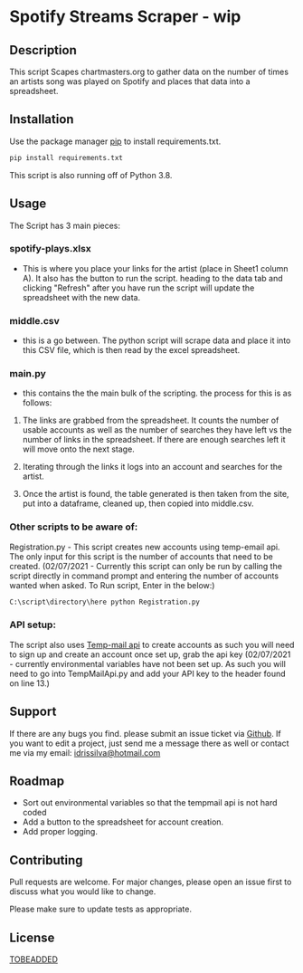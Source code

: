 
# Spotify Streams Scraper - wip

## Description
This script Scapes chartmasters.org to gather data on the number of times an artists song was played on Spotify and places that data into a spreadsheet. 

## Installation

Use the package manager [pip](https://pip.pypa.io/en/stable/) to install requirements.txt.

```bash
pip install requirements.txt
```
This script is also running off of Python 3.8.


## Usage
The Script has 3 main pieces:

### spotify-plays.xlsx 
- This is where you place your links for the artist (place in Sheet1 column A). It also has the button to run the script. heading to the data tab and clicking "Refresh" after you have run the script will update the spreadsheet with the new data. 

### middle.csv 
- this is a go between. The python script will scrape data and place it into this CSV file, which is then read by the excel spreadsheet.

### main.py 
- this contains the the main bulk of the scripting. the process for this is as follows:

1) The links are grabbed from the spreadsheet. It counts the number of usable accounts as well as the number of searches they have left vs the number of links in the spreadsheet. If there are enough searches left it will move onto the next stage.

2) Iterating through the links it logs into an account and searches for the artist.

3) Once the artist is found, the table generated is then taken from the site, put into a dataframe, cleaned up, then copied into middle.csv.

### Other scripts to be aware of:
Registration.py - This script creates new accounts using temp-email api. The only input for this script is the number of accounts that need to be created. 
(02/07/2021 - Currently this script can only be run by calling the script directly in command prompt and entering the number of accounts wanted when asked.
To Run script, Enter in the below:)
```Bash
C:\script\directory\here python Registration.py
```


### API setup:
The script also uses [Temp-mail api](https://rapidapi.com/Privatix/api/temp-mail) to create accounts as such you will need to sign up and create an account once set up, grab the api key (02/07/2021 - currently environmental variables have not been set up. As such you will need to go into TempMailApi.py and add your API key to the header found on line 13.)


## Support
If there are any bugs you find. please submit an issue ticket via [Github](https://github.com/idrisimo/Spotify-Plays). If you want to edit a project, just send me a message there as well or contact me via my email: idrissilva@hotmail.com

## Roadmap
- Sort out environmental variables so that the tempmail api is not hard coded 
- Add a button to the spreadsheet for account creation.
- Add proper logging.

## Contributing
Pull requests are welcome. For major changes, please open an issue first to discuss what you would like to change.

Please make sure to update tests as appropriate.

## License
[TOBEADDED](https://choosealicense.com/licenses/mit/)
